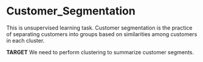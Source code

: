 # Customer_Segmentation
 
This is unsupervised learning task. Customer segmentation is the practice of separating customers into groups based on similarities among customers in each cluster.   

**TARGET**
We need to perform clustering to summarize customer segments.
